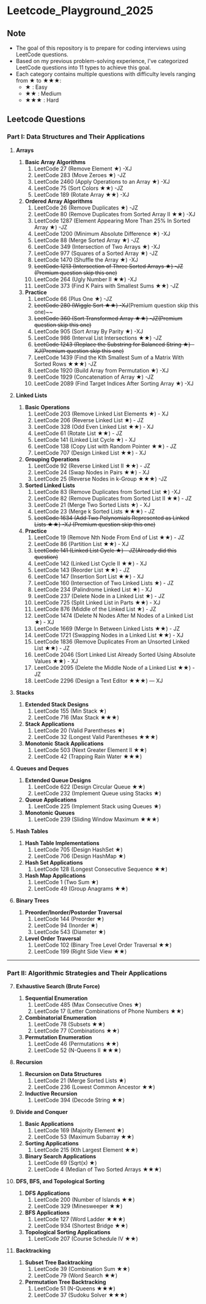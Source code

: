 # Leetcode_Playground_2025

## Note
- The goal of this repository is to prepare for coding interviews using LeetCode questions.
- Based on my previous problem-solving experience, I've categorized LeetCode questions into 11 types to achieve this goal.
- Each category contains multiple questions with difficulty levels ranging from ★ to ★★★:
  - ★ : Easy 
  - ★★ : Medium 
  - ★★★ : Hard

## Leetcode Questions
### Part I: **Data Structures and Their Applications**  
1. **Arrays**  
   1. **Basic Array Algorithms**  
      1. LeetCode 27 (Remove Element ★) -XJ
      2. LeetCode 283 (Move Zeroes ★) -JZ
      3. LeetCode 2460 (Apply Operations to an Array ★) -XJ
      4. LeetCode 75 (Sort Colors ★★) -JZ
      5. LeetCode 189 (Rotate Array ★★) -XJ
   2. **Ordered Array Algorithms**  
      1. LeetCode 26 (Remove Duplicates ★)  -JZ  
      2. LeetCode 80 (Remove Duplicates from Sorted Array II ★★)  -XJ 
      3. LeetCode 1287 (Element Appearing More Than 25% In Sorted Array ★)  -JZ
      4. LeetCode 1200 (Minimum Absolute Difference ★)  -XJ
      5. LeetCode 88 (Merge Sorted Array ★)  -JZ
      6. LeetCode 349 (Intersection of Two Arrays ★)  -XJ
      7. LeetCode 977 (Squares of a Sorted Array ★)  -JZ
      8. LeetCode 1470 (Shuffle the Array ★)  -XJ
      9. ~~LeetCode 1213 (Intersection of Three Sorted Arrays ★)  -JZ (Premium question skip this one)~~
      10. LeetCode 264 (Ugly Number II ★★)  -XJ 
      11. LeetCode 373 (Find K Pairs with Smallest Sums ★★)  -JZ
   3. **Practice**
      1. LeetCode 66 (Plus One ★) -JZ
      2. ~~LeetCode 280 (Wiggle Sort ★★) -XJ~~(Premium question skip this one)~~
      3. ~~LeetCode 360 (Sort Transformed Array ★★) -JZ(Premium question skip this one)~~
      4. LeetCode 905 (Sort Array By Parity ★) -XJ
      5. LeetCode 986 (Interval List Intersections ★★) -JZ
      6. ~~LeetCode 1243 (Replace the Substring for Balanced String ★) -XJ(Premium question skip this one)~~
      7. LeetCode 1439 (Find the Kth Smallest Sum of a Matrix With Sorted Rows ★★★) -JZ
      8. LeetCode 1920 (Build Array from Permutation ★) -XJ
      9. LeetCode 1929 (Concatenation of Array ★) -JZ
      10. LeetCode 2089 (Find Target Indices After Sorting Array ★) -XJ



2. **Linked Lists**  
   1. **Basic Operations**  
      1. LeetCode 203 (Remove Linked List Elements ★)  - XJ
      2. LeetCode 206 (Reverse Linked List ★)  - JZ
      3. LeetCode 328 (Odd Even Linked List ★★)  - XJ
      4. LeetCode 61 (Rotate List ★★)  - JZ
      5. LeetCode 141 (Linked List Cycle ★) - XJ 
      6. LeetCode 138 (Copy List with Random Pointer ★★) - JZ  
      7. LeetCode 707 (Design Linked List ★★)  - XJ
   2. **Grouping Operations**  
      1. LeetCode 92 (Reverse Linked List II ★★)  - JZ
      2. LeetCode 24 (Swap Nodes in Pairs ★★)  - XJ
      3. LeetCode 25 (Reverse Nodes in k-Group ★★★) -JZ 
   3. **Sorted Linked Lists**  
      1. LeetCode 83 (Remove Duplicates from Sorted List ★) -XJ  
      2. LeetCode 82 (Remove Duplicates from Sorted List II ★★) - JZ  
      3. LeetCode 21 (Merge Two Sorted Lists ★)  - XJ
      4. LeetCode 23 (Merge k Sorted Lists ★★★)  - JZ
      5. ~~LeetCode 1634 (Add Two Polynomials Represented as Linked Lists ★★) -XJ  (Premium question skip this one)~~
   4. **Practice**  
      1. LeetCode 19 (Remove Nth Node From End of List ★★) - JZ  
      2. LeetCode 86 (Partition List ★★)  - XJ
      3. ~~LeetCode 141 (Linked List Cycle ★)  - JZ(Already did this question)~~
      4. LeetCode 142 (Linked List Cycle II ★★) - XJ 
      5. LeetCode 143 (Reorder List ★★)  - JZ
      6. LeetCode 147 (Insertion Sort List ★★) - XJ  
      7. LeetCode 160 (Intersection of Two Linked Lists ★) - JZ  
      8. LeetCode 234 (Palindrome Linked List ★)   - XJ
      9. LeetCode 237 (Delete Node in a Linked List ★) - JZ 
      10. LeetCode 725 (Split Linked List in Parts ★★)  - XJ
      11. LeetCode 876 (Middle of the Linked List ★)  - JZ
      12. LeetCode 1474 (Delete N Nodes After M Nodes of a Linked List ★) - XJ  
      13. LeetCode 1669 (Merge In Between Linked Lists ★★) - JZ  
      14. LeetCode 1721 (Swapping Nodes in a Linked List ★★) - XJ 
      15. LeetCode 1836 (Remove Duplicates From an Unsorted Linked List ★★) - JZ  
      16. LeetCode 2046 (Sort Linked List Already Sorted Using Absolute Values ★★) - XJ 
      17. LeetCode 2095 (Delete the Middle Node of a Linked List ★★) -JZ  
      18. LeetCode 2296 (Design a Text Editor ★★★) — XJ

3. **Stacks**  
   1. **Extended Stack Designs**  
      1. LeetCode 155 (Min Stack ★)  
      2. LeetCode 716 (Max Stack ★★★)  
   2. **Stack Applications**  
      1. LeetCode 20 (Valid Parentheses ★)  
      2. LeetCode 32 (Longest Valid Parentheses ★★★)  
   3. **Monotonic Stack Applications**  
      1. LeetCode 503 (Next Greater Element II ★★)  
      2. LeetCode 42 (Trapping Rain Water ★★★)  

4. **Queues and Deques**  
   1. **Extended Queue Designs**  
      1. LeetCode 622 (Design Circular Queue ★★)  
      2. LeetCode 232 (Implement Queue using Stacks ★)  
   2. **Queue Applications**  
      1. LeetCode 225 (Implement Stack using Queues ★)  
   3. **Monotonic Queues**  
      1. LeetCode 239 (Sliding Window Maximum ★★★)  

5. **Hash Tables**  
   1. **Hash Table Implementations**  
      1. LeetCode 705 (Design HashSet ★)  
      2. LeetCode 706 (Design HashMap ★)  
   2. **Hash Set Applications**  
      1. LeetCode 128 (Longest Consecutive Sequence ★★)  
   3. **Hash Map Applications**  
      1. LeetCode 1 (Two Sum ★)  
      2. LeetCode 49 (Group Anagrams ★★)  

6. **Binary Trees**  
   1. **Preorder/Inorder/Postorder Traversal**  
      1. LeetCode 144 (Preorder ★)  
      2. LeetCode 94 (Inorder ★)  
      3. LeetCode 543 (Diameter ★)  
   2. **Level Order Traversal**  
      1. LeetCode 102 (Binary Tree Level Order Traversal ★★)  
      2. LeetCode 199 (Right Side View ★★)  

---

### Part II: **Algorithmic Strategies and Their Applications**  
7. **Exhaustive Search (Brute Force)**  
   1. **Sequential Enumeration**  
      1. LeetCode 485 (Max Consecutive Ones ★)  
      2. LeetCode 17 (Letter Combinations of Phone Numbers ★★)  
   2. **Combinatorial Enumeration**  
      1. LeetCode 78 (Subsets ★★)  
      2. LeetCode 77 (Combinations ★★)  
   3. **Permutation Enumeration**  
      1. LeetCode 46 (Permutations ★★)  
      2. LeetCode 52 (N-Queens II ★★★)  

8. **Recursion**  
   1. **Recursion on Data Structures**  
      1. LeetCode 21 (Merge Sorted Lists ★)  
      2. LeetCode 236 (Lowest Common Ancestor ★★)  
   2. **Inductive Recursion**  
      1. LeetCode 394 (Decode String ★★)  

9. **Divide and Conquer**  
   1. **Basic Applications**  
      1. LeetCode 169 (Majority Element ★)  
      2. LeetCode 53 (Maximum Subarray ★★)  
   2. **Sorting Applications**  
      1. LeetCode 215 (Kth Largest Element ★★)  
   3. **Binary Search Applications**  
      1. LeetCode 69 (Sqrt(x) ★)  
      2. LeetCode 4 (Median of Two Sorted Arrays ★★★)

10. **DFS, BFS, and Topological Sorting**  
    1.  **DFS Applications**  
        1.  LeetCode 200 (Number of Islands ★★)  
        2.  LeetCode 329 (Minesweeper ★★)  
    2.  **BFS Applications**  
        1. LeetCode 127 (Word Ladder ★★★)  
        2. LeetCode 934 (Shortest Bridge ★★)  
    3. **Topological Sorting Applications**  
       1. LeetCode 207 (Course Schedule IV ★★)  

11. **Backtracking**  
    1.  **Subset Tree Backtracking**  
        1. LeetCode 39 (Combination Sum ★★)  
        2. LeetCode 79 (Word Search ★★)  
     2. **Permutation Tree Backtracking**  
        1. LeetCode 51 (N-Queens ★★★)  
        2. LeetCode 37 (Sudoku Solver ★★★)  